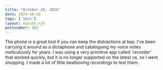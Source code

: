 ```yaml
---
title: "October 28, 2024"
date: 2024-10-28
tags: ['1min']
layout: minute.njk
postnumber: 302
---
```

The phone is a great tool if you can keep the distractions at bay. I've been carrying it around as a dictaphone and cataloguing my voice notes meticulously for years. I was using a very primitive app called 'recorder' that worked quickly, but it is no longer supported on the latest os, so I went shopping. I made a lot of little beatboxing recordings to test them. 